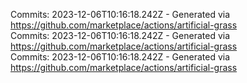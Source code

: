 Commits: 2023-12-06T10:16:18.242Z - Generated via https://github.com/marketplace/actions/artificial-grass
<br>
Commits: 2023-12-06T10:16:18.242Z - Generated via https://github.com/marketplace/actions/artificial-grass
<br>
Commits: 2023-12-06T10:16:18.242Z - Generated via https://github.com/marketplace/actions/artificial-grass
<br>
